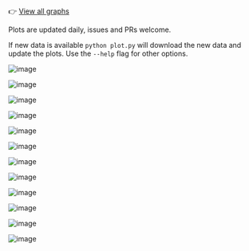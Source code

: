 👉 [View all graphs](https://carlinmack.github.io/covid-graphs/)

Plots are updated daily, issues and PRs welcome. 

If new data is available `python plot.py` will download the new data and update the plots. Use the `--help` flag for other options.

![image](plots/Testing-Avg.svg)

![image](plots/Comparison-Avg.svg)

![image](plots/DoubleBarChart-Avg.svg)

![image](plots/Nation-Cases-Reported-Avg.svg)

![image](plots/Nation-Cases-Cumulative-Per-Capita.svg)

![image](plots/Nation-Deaths-Avg.svg)

![image](plots/Nation-Deaths-Cumulative-Per-Capita.svg)

![image](plots/Mortality-Avg.svg)

![image](plots/Mortality-Nation-Avg.svg)

![image](plots/Nation-inHospital-Avg.svg)

![image](plots/Nation-inHospital-Per-Capita-Avg.svg)

![image](plots/Timeline.svg)

